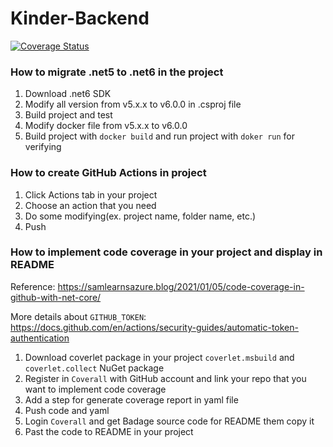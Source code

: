 # Kinder-Backend
[![Coverage Status](https://coveralls.io/repos/github/Michelle-Hung/Kinder-Backend/badge.svg?branch=main)](https://coveralls.io/github/Michelle-Hung/Kinder-Backend?branch=main)
### How to migrate .net5 to .net6 in the project
1. Download .net6 SDK
2. Modify all version from v5.x.x to v6.0.0 in .csproj file
3. Build project and test
4. Modify docker file from v5.x.x to v6.0.0
5. Build project with `docker build` and run project with `doker run` for verifying
### How to create GitHub Actions in project
1. Click Actions tab in your project
2. Choose an action that you need
3. Do some modifying(ex. project name, folder name, etc.)
4. Push
### How to implement code coverage in your project and display in README
Reference: https://samlearnsazure.blog/2021/01/05/code-coverage-in-github-with-net-core/

More details about `GITHUB_TOKEN`: https://docs.github.com/en/actions/security-guides/automatic-token-authentication
1. Download coverlet package in your project `coverlet.msbuild` and `coverlet.collect` NuGet package
2. Register in `Coverall` with GitHub account and link your repo that you want to implement code coverage
3. Add a step for generate coverage report in yaml file
4. Push code and yaml
5. Login `Coverall` and get Badage source code for README them copy it
6. Past the code to README in your project

